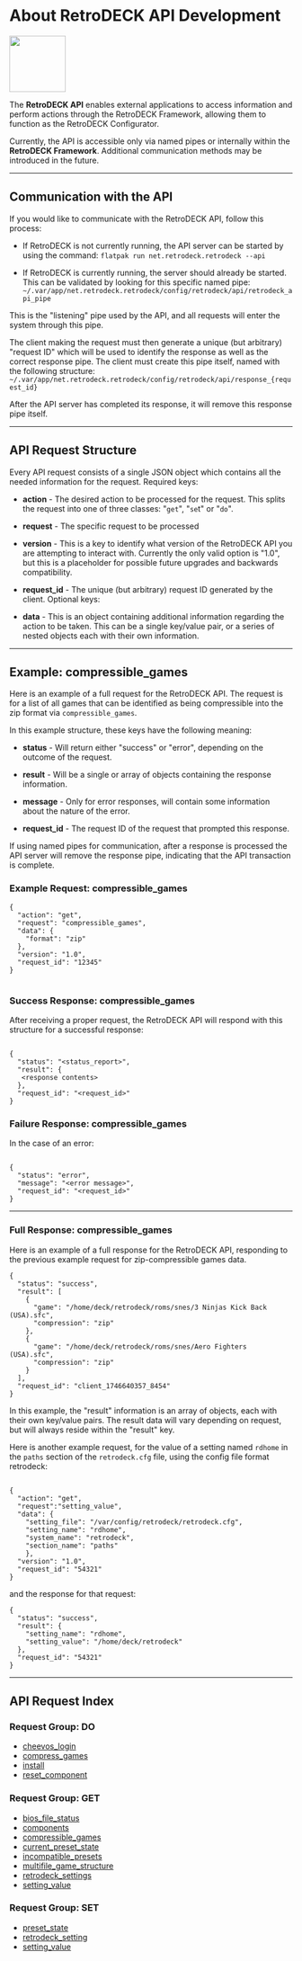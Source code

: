 # About RetroDECK API Development

<img src="../../../wiki_icons/retrodeck/icon-api.svg" width="100">

The **RetroDECK API** enables external applications to access information and perform actions through the RetroDECK Framework, allowing them to function as the RetroDECK Configurator.

Currently, the API is accessible only via named pipes or internally within the **RetroDECK Framework**. Additional communication methods may be introduced in the future.

---

## Communication with the API

If you would like to communicate with the RetroDECK API, follow this process:

- If RetroDECK is not currently running, the API server can be started by using the command:
    `flatpak run net.retrodeck.retrodeck --api`

- If RetroDECK is currently running, the server should already be started. This can be validated by looking for this specific named pipe:
    `~/.var/app/net.retrodeck.retrodeck/config/retrodeck/api/retrodeck_api_pipe`

This is the "listening" pipe used by the API, and all requests will enter the system through this pipe.

The client making the request must then generate a unique (but arbitrary) "request ID" which will be used to identify the response as well as the correct response pipe. The client must create this pipe itself, named with the following structure:
    `~/.var/app/net.retrodeck.retrodeck/config/retrodeck/api/response_{request_id}`

After the API server has completed its response, it will remove this response pipe itself.

---

## API Request Structure

Every API request consists of a single JSON object which contains all the needed information for the request.
Required keys:

- **action** - The desired action to be processed for the request. This splits the request into one of three classes: "`get`", "`se`t" or "`do`".

- **request** - The specific request to be processed

- **version** - This is a key to identify what version of the RetroDECK API you are attempting to interact with. Currently the only valid option is "1.0", but this is a placeholder for possible future upgrades and backwards compatibility.

- **request_id** - The unique (but arbitrary) request ID generated by the client.
Optional keys:

- **data** - This is an object containing additional information regarding the action to be taken. This can be a single key/value pair, or a series of nested objects each with their own information.

---

## Example: compressible_games

Here is an example of a full request for the RetroDECK API. The request is for a list of all games that can be identified as being compressible into the zip format via `compressible_games`.

In this example structure, these keys have the following meaning:

- **status** - Will return either "success" or "error", depending on the outcome of the request.

- **result** - Will be a single or array of objects containing the response information.

- **message** - Only for error responses, will contain some information about the nature of the error.

- **request_id** - The request ID of the request that prompted this response.

If using named pipes for communication, after a response is processed the API server will remove the response pipe, indicating that the API transaction is complete.

### Example Request: compressible_games


```
{
  "action": "get",
  "request": "compressible_games",
  "data": {
    "format": "zip"
  },
  "version": "1.0",
  "request_id": "12345"
}


```

### Success Response: compressible_games

After receiving a proper request, the RetroDECK API will respond with this structure for a successful response:

```

{
  "status": "<status_report>",
  "result": {
   <response contents>
  },
  "request_id": "<request_id>"
}

```

### Failure Response: compressible_games

In the case of an error:

```

{
  "status": "error",
  "message": "<error message>",
  "request_id": "<request_id>"
}

```



---

### Full Response: compressible_games

Here is an example of a full response for the RetroDECK API, responding to the previous example request for zip-compressible games data.


```
{
  "status": "success",
  "result": [
    {
      "game": "/home/deck/retrodeck/roms/snes/3 Ninjas Kick Back (USA).sfc",
      "compression": "zip"
    },
    {
      "game": "/home/deck/retrodeck/roms/snes/Aero Fighters (USA).sfc",
      "compression": "zip"
    }
  ],
  "request_id": "client_1746640357_8454"
}

```

In this example, the "result" information is an array of objects, each with their own key/value pairs. The result data will vary depending on request, but will always reside within the "result" key.

Here is another example request, for the value of a setting named `rdhome` in the `paths` section of the `retrodeck.cfg` file, using the config file format retrodeck:

```

{
  "action": "get",
  "request":"setting_value",
  "data": {
    "setting_file": "/var/config/retrodeck/retrodeck.cfg",
    "setting_name": "rdhome",
    "system_name": "retrodeck",
    "section_name": "paths"
    },
  "version": "1.0",
  "request_id": "54321"
}

```

and the response for that request:

```
{
  "status": "success",
  "result": {
    "setting_name": "rdhome",
    "setting_value": "/home/deck/retrodeck"
  },
  "request_id": "54321"
}

```

---

## API Request Index

### Request Group: DO

- [cheevos_login](do-cheevos-login.md)
- [compress_games](do-compress-games.md)
- [install](do-install.md)
- [reset_component](do-reset-component.md)

### Request Group: GET

- [bios_file_status](get-bios-file-status.md)
- [components](get-components.md)
- [compressible_games](get-compressible-games.md)
- [current_preset_state](get-current-preset-state.md)
- [incompatible_presets](get-incompatible-presets.md)
- [multifile_game_structure](get-multifile-game-structure.md)
- [retrodeck_settings](get-retrodeck-settings.md)
- [setting_value](get-setting-value.md)

### Request Group: SET

- [preset_state](set-preset-state.md)
- [retrodeck_setting](set-retrodeck-setting.md)
- [setting_value](set-setting-value.md)

